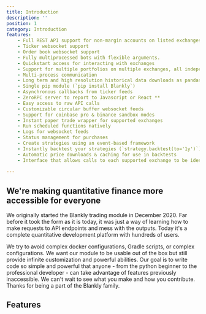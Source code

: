 ```yaml
---
title: Introduction
description: ''
position: 1
category: Introduction
features:
    - Full REST API support for non-margin accounts on listed exchanges
    - Ticker websocket support
    - Order book websocket support
    - Fully multiprocessed bots with flexible arguments.
    - Quickstart access for interacting with exchanges
    - Support for multiple portfolios on multiple exchanges, all independently
    - Multi-process communication
    - Long term and high resolution historical data downloads as pandas dataframes
    - Single pip module (`pip install Blankly`)
    - Asynchronous callbacks from ticker feeds
    - ZeroRPC server to report to Javascript or React **
    - Easy access to raw API calls
    - Customizable circular buffer websocket feeds
    - Support for coinbase pro & binance sandbox modes
    - Instant paper trade wrapper for supported exchanges
    - Run scheduled functions natively
    - Logs for websocket feeds
    - Status management for purchases
    - Create strategies using an event-based framework
    - Instantly backtest your strategies (`strategy.backtest(to='1y')`)
    - Automatic price downloads & caching for use in backtests
    - Interface that allows calls to each supported exchange to be identical
	
---
```


[comment]: <> (<img src="./icon.svg" width="100" height="100" alt=""/>)

[comment]: <> ([Module]&#40;&#41; for [NuxtJS]&#40;https://nuxtjs.org&#41;.)

## We're making quantitative finance more accessible for everyone

We originally started the Blankly trading module in December 2020. Far before it took the form as it is today, it was just a way of learning how to make requests to API endpoints and mess with the outputs. Today it's a complete quantitative development platform with hundreds of users.

We try to avoid complex docker configurations, Gradle scripts, or complex configurations. We want our module to be usable out of the box but still provide infinite customization and powerful abilities. Our goal is to write code so simple and powerful that anyone - from the python beginner to the professional developer - can take advantage of features previously inaccessible. We can't wait to see what you make and how you contribute. Thanks for being a part of the Blankly family.
## Features

<list :items="features"></list>



[comment]: <> (<list :items="features"></list>)

[comment]: <> (<p class="flex items-center">Enjoy light and dark mode:&nbsp;<app-color-switcher class="inline-flex ml-2"></app-color-switcher></p>)
